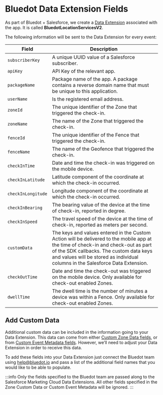 Bluedot Data Extension Fields
=============================

As part of Bluedot + Salesforce, we create a [Data Extension](https://help.salesforce.com/articleView?id=mc_co_salesforce_data_extensions.htm&type=5) associated with the app. It is called **BluedotLocationServicesV2**.  

The following information will be sent to the Data Extension for every event:

| **Field**          | **Description**                                                                                                                                                                                                                                                 |
|--------------------|-----------------------------------------------------------------------------------------------------------------------------------------------------------------------------------------------------------------------------------------------------------------|
| `subscriberKey`    | A unique UUID value of a Salesforce subscriber.                                                                                                                                                                                                                 |
| `apiKey`           | API Key of the relevant app.                                                                                                                                                                                                                                    |
| `packageName`      | Package name of the app. A package contains a reverse domain name that must be unique to this application.                                                                                                                                                      |
| `userName`         | Is the registered email address.                                                                                                                                                                                                                                |
| `zoneId`           | The unique identifier of the Zone that triggered the check-in.                                                                                                                                                                                                  |
| `zoneName`         | The name of the Zone that triggered the check-in.                                                                                                                                                                                                               |
| `fenceId`          | The unique identifier of the Fence that triggered the check-in.                                                                                                                                                                                                 |
| `fenceName`        | The name of the Geofence that triggered the check-in.                                                                                                                                                                                                           |
| `checkInTime`      | Date and time the check-in was triggered on the mobile device.                                                                                                                                                                                                  |
| `checkInLatitude`  | Latitude component of the coordinate at which the check-in occurred.                                                                                                                                                                                            |
| `checkInLongitude` | Longitude component of the coordinate at which the check-in occurred.                                                                                                                                                                                           |
| `checkInBearing`   | The bearing value of the device at the time of check-in, reported in degree.                                                                                                                                                                                    |
| `checkInSpeed`     | The travel speed of the device at the time of check-in, reported as meters per second.                                                                                                                                                                          |
| `customData`       | The keys and values entered in the Custom Action will be delivered to the mobile app at the time of check-in and check-out as part of the SDK callbacks. The custom data keys and values will be stored as individual columns in the Salesforce Data Extension. |
| `checkOutTime`     | Date and time the check-out was triggered on the mobile device. Only available for check-out enabled Zones.                                                                                                                                                     |
| `dwellTime`        | The dwell time is the number of minutes a device was within a Fence. Only available for check-out enabled Zones.                                                                                                                                                |

Add Custom Data
---------------

Additional custom data can be included in the information going to your Data Extension. This data can come from either [Custom Zone Data fields](../../Canvas/What%20is%20Zone%20custom%20data.md), or from [Custom Event Metadata fields](../../Custom%20Data.md). However, we’ll need to adjust your Data Extension in order to receive this data. 

To add these fields into your Data Extension just connect the Bluedot team using [help@bluedot.io](mailto:help@bluedot.io) and pass a list of the additional field names that you would like to be able to populate.

:::info
Only the fields specified to the Bluedot team are passed along to the Salesforce Marketing Cloud Data Extensions. All other fields specified in the Zone Custom Data or Custom Event Metadata will be ignored.
:::